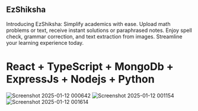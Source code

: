 ## EzShiksha

Introducing EzShiksha: Simplify academics with ease. Upload math problems or text, receive instant solutions or paraphrased notes. Enjoy spell check, grammar correction, and text extraction from images. Streamline your learning experience today.

# React + TypeScript + MongoDb + ExpressJs + Nodejs + Python

![Screenshot 2025-01-12 000642](https://github.com/user-attachments/assets/8cf893b8-0656-405c-9e27-bad041400a2e)
![Screenshot 2025-01-12 001154](https://github.com/user-attachments/assets/525b45c5-6377-4092-9864-d8a4cc793902)
![Screenshot 2025-01-12 001614](https://github.com/user-attachments/assets/d01976be-046c-4366-ba6e-68cf6440d14a)
